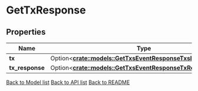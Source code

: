 # GetTxResponse

## Properties

Name | Type | Description | Notes
------------ | ------------- | ------------- | -------------
**tx** | Option<[**crate::models::GetTxsEventResponseTxsInner**](GetTxsEvent_response_txs_inner.md)> |  | [optional]
**tx_response** | Option<[**crate::models::GetTxsEventResponseTxResponsesInner**](GetTxsEvent_response_tx_responses_inner.md)> |  | [optional]

[Back to Model list](../README.md#documentation-for-models) [Back to API list](../README.md#documentation-for-api-endpoints) [Back to README](../README.md)


